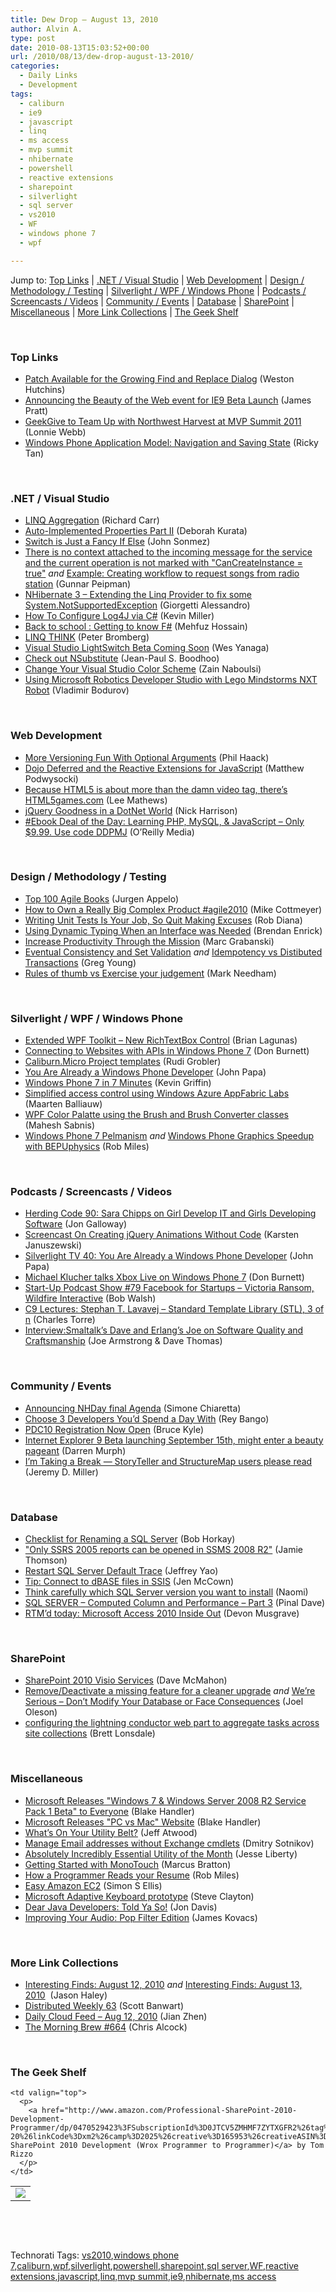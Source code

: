 ```yaml
---
title: Dew Drop – August 13, 2010
author: Alvin A.
type: post
date: 2010-08-13T15:03:52+00:00
url: /2010/08/13/dew-drop-august-13-2010/
categories:
  - Daily Links
  - Development
tags:
  - caliburn
  - ie9
  - javascript
  - linq
  - ms access
  - mvp summit
  - nhibernate
  - powershell
  - reactive extensions
  - sharepoint
  - silverlight
  - sql server
  - vs2010
  - WF
  - windows phone 7
  - wpf

---
```

Jump to: [Top Links][1] | [.NET / Visual Studio][2] | [Web Development][3] | [Design / Methodology / Testing][4] | [Silverlight / WPF / Windows Phone][5] | [Podcasts / Screencasts / Videos][6] | [Community / Events][7] | [Database][8] | [SharePoint][9] | [Miscellaneous][10] | [More Link Collections][11] | [The Geek Shelf][12] 

&#160;

### <a name="top"></a>Top Links

  * [Patch Available for the Growing Find and Replace Dialog][13] (Weston Hutchins)
  * [Announcing the Beauty of the Web event for IE9 Beta Launch][14] (James Pratt)
  * [GeekGive to Team Up with Northwest Harvest at MVP Summit 2011][15] (Lonnie Webb)
  * [Windows Phone Application Model: Navigation and Saving State][16] (Ricky Tan)

&#160;

### <a name="dotnet"></a>.NET / Visual Studio

  * [LINQ Aggregation][17] (Richard Carr)
  * [Auto-Implemented Properties Part II][18] (Deborah Kurata)
  * [Switch is Just a Fancy If Else][19] (John Sonmez)
  * [There is no context attached to the incoming message for the service and the current operation is not marked with "CanCreateInstance = true"][20] _and_&#160;[Example: Creating workflow to request songs from radio station][21] (Gunnar Peipman)
  * [NHibernate 3 &#8211; Extending the Linq Provider to fix some System.NotSupportedException][22] (Giorgetti Alessandro)
  * [How To Configure Log4J via C#][23] (Kevin Miller)
  * [Back to school : Getting to know F#][24] (Mehfuz Hossain)
  * [LINQ THINK][25] (Peter Bromberg)
  * [Visual Studio LightSwitch Beta Coming Soon][26] (Wes Yanaga)
  * [Check out NSubstitute][27] (Jean-Paul S. Boodhoo)
  * [Change Your Visual Studio Color Scheme][28] (Zain Naboulsi)
  * [Using Microsoft Robotics Developer Studio with Lego Mindstorms NXT Robot][29] (Vladimir Bodurov)

&#160;

### <a name="web"></a>Web Development

  * [More Versioning Fun With Optional Arguments][30] (Phil Haack)
  * [Dojo Deferred and the Reactive Extensions for JavaScript][31] (Matthew Podwysocki)
  * [Because HTML5 is about more than the damn video tag, there&#8217;s HTML5games.com][32] (Lee Mathews)
  * [jQuery Goodness in a DotNet World][33] (Nick Harrison)
  * [#Ebook Deal of the Day: Learning PHP, MySQL, & JavaScript &#8211; Only $9.99. Use code DDPMJ][34] (O&#8217;Reilly Media)

&#160;

### <a name="design"></a>Design / Methodology / Testing

  * [Top 100 Agile Books][35] (Jurgen Appelo)
  * [How to Own a Really Big Complex Product #agile2010][36] (Mike Cottmeyer)
  * [Writing Unit Tests Is Your Job, So Quit Making Excuses][37] (Rob Diana)
  * [Using Dynamic Typing When an Interface was Needed][38] (Brendan Enrick)
  * [Increase Productivity Through the Mission][39] (Marc Grabanski)
  * [Eventual Consistency and Set Validation][40] _and_&#160;[Idempotency vs Distibuted Transactions][41] (Greg Young)
  * [Rules of thumb vs Exercise your judgement][42] (Mark Needham)

&#160;

### <a name="silverlight"></a>Silverlight / WPF / Windows Phone

  * [Extended WPF Toolkit – New RichTextBox Control][43] (Brian Lagunas)
  * [Connecting to Websites with APIs in Windows Phone 7][44] (Don Burnett)
  * [Caliburn.Micro Project templates][45] (Rudi Grobler)
  * [You Are Already a Windows Phone Developer][46] (John Papa)
  * [Windows Phone 7 in 7 Minutes][47] (Kevin Griffin)
  * [Simplified access control using Windows Azure AppFabric Labs][48] (Maarten Balliauw)
  * [WPF Color Palatte using the Brush and Brush Converter classes][49] (Mahesh Sabnis)
  * [Windows Phone 7 Pelmanism][50] _and_&#160;[Windows Phone Graphics Speedup with BEPUphysics][51] (Rob Miles)

&#160;

### <a name="podcasts"></a>Podcasts / Screencasts / Videos

  * [Herding Code 90: Sara Chipps on Girl Develop IT and Girls Developing Software][52] (Jon Galloway)
  * [Screencast On Creating jQuery Animations Without Code][53] (Karsten Januszewski)
  * [Silverlight TV 40: You Are Already a Windows Phone Developer][54] (John Papa)
  * [Michael Klucher talks Xbox Live on Windows Phone 7][55] (Don Burnett)
  * [Start-Up Podcast Show #79 Facebook for Startups – Victoria Ransom, Wildfire Interactive][56] (Bob Walsh)
  * [C9 Lectures: Stephan T. Lavavej &#8211; Standard Template Library (STL), 3 of n][57] (Charles Torre)
  * [Interview:Smaltalk&#8217;s Dave and Erlang&#8217;s Joe on Software Quality and Craftsmanship][58] (Joe Armstrong & Dave Thomas)

&#160;

### <a name="events"></a>Community / Events

  * [Announcing NHDay final Agenda][59] (Simone Chiaretta)
  * [Choose 3 Developers You’d Spend a Day With][60] (Rey Bango)
  * [PDC10 Registration Now Open][61] (Bruce Kyle)
  * [Internet Explorer 9 Beta launching September 15th, might enter a beauty pageant][62] (Darren Murph)
  * [I&#8217;m Taking a Break &#8212; StoryTeller and StructureMap users please read][63] (Jeremy D. Miller)

&#160;

### <a name="db"></a>Database

  * [Checklist for Renaming a SQL Server][64] (Bob Horkay)
  * ["Only SSRS 2005 reports can be opened in SSMS 2008 R2"][65] (Jamie Thomson)
  * [Restart SQL Server Default Trace][66] (Jeffrey Yao)
  * [Tip: Connect to dBASE files in SSIS][67] (Jen McCown)
  * [Think carefully which SQL Server version you want to install][68] (Naomi)
  * [SQL SERVER – Computed Column and Performance – Part 3][69] (Pinal Dave)
  * [RTM’d today: Microsoft Access 2010 Inside Out][70] (Devon Musgrave)

&#160;

### <a name="sp"></a>SharePoint

  * [SharePoint 2010 Visio Services][71] (Dave McMahon)
  * [Remove/Deactivate a missing feature for a cleaner upgrade][72] _and_&#160;[We’re Serious &#8211; Don’t Modify Your Database or Face Consequences][73] (Joel Oleson)
  * [configuring the lightning conductor web part to aggregate tasks across site collections][74] (Brett Lonsdale)

&#160;

### <a name="misc"></a>Miscellaneous

  * [Microsoft Releases "Windows 7 & Windows Server 2008 R2 Service Pack 1 Beta" to Everyone][75] (Blake Handler)
  * [Microsoft Releases "PC vs Mac" Website][76] (Blake Handler)
  * [What&#8217;s On Your Utility Belt?][77] (Jeff Atwood)
  * [Manage Email addresses without Exchange cmdlets][78] (Dmitry Sotnikov)
  * [Absolutely Incredibly Essential Utility of the Month][79] (Jesse Liberty)
  * [Getting Started with MonoTouch][80] (Marcus Bratton)
  * [How a Programmer Reads your Resume][81] (Rob Miles)
  * [Easy Amazon EC2][82] (Simon S Ellis)
  * [Microsoft Adaptive Keyboard prototype][83] (Steve Clayton)
  * [Dear Java Developers: Told Ya So!][84] (Jon Davis)
  * [Improving Your Audio: Pop Filter Edition][85] (James Kovacs)

&#160;

### <a name="links"></a>More Link Collections

  * [Interesting Finds: August 12, 2010][86] _and_&#160;[Interesting Finds: August 13, 2010][87]&#160; (Jason Haley)
  * [Distributed Weekly 63][88] (Scott Banwart)
  * [Daily Cloud Feed &#8211; Aug 12, 2010][89] (Jian Zhen)
  * <a href="http://feedproxy.google.com/~r/ReflectivePerspective/~3/-bWB1yhgWVM/" target="_blank">The Morning Brew #664</a> (Chris Alcock)

&#160;

### <a name="shelf"></a>The Geek Shelf

<table border="0" cellspacing="0" cellpadding="0">
  <tr>
    <td>
      <img data-recalc-dims="1" decoding="async" src="https://i0.wp.com/ecx.images-amazon.com/images/I/51yNm0-0X1L._SL160_.jpg?w=660" />
    </td>
    
    <td valign="top">
      <p>
        <a href="http://www.amazon.com/Professional-SharePoint-2010-Development-Programmer/dp/0470529423%3FSubscriptionId%3D0JTCV5ZMHMF7ZYTXGFR2%26tag%3Dbrdicr-20%26linkCode%3Dxm2%26camp%3D2025%26creative%3D165953%26creativeASIN%3D0470529423">Professional SharePoint 2010 Development (Wrox Programmer to Programmer)</a> by Tom Rizzo
      </p>
    </td>
  </tr>
</table>



&#160;

<div style="padding-bottom: 0px; margin: 0px; padding-left: 0px; padding-right: 0px; display: inline; float: none; padding-top: 0px" id="scid:C16BAC14-9A3D-4c50-9394-FBFEF7A93539:97900777-c171-4a67-9856-c9e1798b1116" class="wlWriterEditableSmartContent">
  <!--dotnetkickit-->
</div>



&#160;

<div style="padding-bottom: 0px; margin: 0px; padding-left: 0px; padding-right: 0px; display: inline; float: none; padding-top: 0px" id="scid:0767317B-992E-4b12-91E0-4F059A8CECA8:afcafd58-fe4c-4413-afc3-06a6a97fd555" class="wlWriterEditableSmartContent">
  Technorati Tags: <a href="http://technorati.com/tags/vs2010" rel="tag">vs2010</a>,<a href="http://technorati.com/tags/windows+phone+7" rel="tag">windows phone 7</a>,<a href="http://technorati.com/tags/caliburn" rel="tag">caliburn</a>,<a href="http://technorati.com/tags/wpf" rel="tag">wpf</a>,<a href="http://technorati.com/tags/silverlight" rel="tag">silverlight</a>,<a href="http://technorati.com/tags/powershell" rel="tag">powershell</a>,<a href="http://technorati.com/tags/sharepoint" rel="tag">sharepoint</a>,<a href="http://technorati.com/tags/sql+server" rel="tag">sql server</a>,<a href="http://technorati.com/tags/WF" rel="tag">WF</a>,<a href="http://technorati.com/tags/reactive+extensions" rel="tag">reactive extensions</a>,<a href="http://technorati.com/tags/javascript" rel="tag">javascript</a>,<a href="http://technorati.com/tags/linq" rel="tag">linq</a>,<a href="http://technorati.com/tags/mvp+summit" rel="tag">mvp summit</a>,<a href="http://technorati.com/tags/ie9" rel="tag">ie9</a>,<a href="http://technorati.com/tags/nhibernate" rel="tag">nhibernate</a>,<a href="http://technorati.com/tags/ms+access" rel="tag">ms access</a>
</div>

 [1]: https://morningdew-bpc6g3a0fgaxdxcu.eastus2-01.azurewebsites.net/#top
 [2]: https://morningdew-bpc6g3a0fgaxdxcu.eastus2-01.azurewebsites.net/#dotnet
 [3]: https://morningdew-bpc6g3a0fgaxdxcu.eastus2-01.azurewebsites.net/#web
 [4]: https://morningdew-bpc6g3a0fgaxdxcu.eastus2-01.azurewebsites.net/#design
 [5]: https://morningdew-bpc6g3a0fgaxdxcu.eastus2-01.azurewebsites.net/#silverlight
 [6]: https://morningdew-bpc6g3a0fgaxdxcu.eastus2-01.azurewebsites.net/#podcasts
 [7]: https://morningdew-bpc6g3a0fgaxdxcu.eastus2-01.azurewebsites.net/#events
 [8]: https://morningdew-bpc6g3a0fgaxdxcu.eastus2-01.azurewebsites.net/#db
 [9]: https://morningdew-bpc6g3a0fgaxdxcu.eastus2-01.azurewebsites.net/#sp
 [10]: https://morningdew-bpc6g3a0fgaxdxcu.eastus2-01.azurewebsites.net/#misc
 [11]: https://morningdew-bpc6g3a0fgaxdxcu.eastus2-01.azurewebsites.net/#links
 [12]: https://morningdew-bpc6g3a0fgaxdxcu.eastus2-01.azurewebsites.net/#shelf
 [13]: http://blogs.msdn.com/b/visualstudio/archive/2010/08/12/patch-available-for-the-growing-find-and-replace-dialog.aspx
 [14]: http://windowsteamblog.com/ie/b/ie/archive/2010/08/12/announcing-the-beauty-of-the-web-event-for-ie9-beta-launch.aspx
 [15]: http://blogs.msdn.com/b/mvpawardprogram/archive/2010/08/12/geekgive-to-team-up-with-northwest-harvest-at-mvp-summit-2011.aspx
 [16]: http://blogs.msdn.com/b/rickyt/archive/2010/08/12/windows-phone-application-model-navigation-and-saving-state.aspx
 [17]: http://feedproxy.google.com/~r/BlackwaspLatestAdditions/~3/eW4mJFQiW0Y/LinqAggregation.aspx
 [18]: http://msmvps.com/blogs/deborahk/archive/2010/08/12/auto-implemented-properties-part-ii.aspx
 [19]: http://simpleprogrammer.com/2010/08/12/switch-is-just-a-fancy-if-else/
 [20]: http://feedproxy.google.com/~r/gunnarpeipman/~3/ozV6tRSrVRE/there-is-no-context-attached-to-the-incoming-message-for-the-service-and-the-current-operation-is-not-marked-with-quot-cancreateinstance-true-quot.aspx
 [21]: http://feedproxy.google.com/~r/gunnarpeipman/~3/NSw31WSXFag/example-creating-workflow-to-request-songs-from-radio-station.aspx
 [22]: http://feedproxy.google.com/~r/PrimordialCode/~3/SDRtglNsxwQ/nhibernate-3-extending-linq-provider-fix-notsupportedexception
 [23]: http://feedproxy.google.com/~r/KevinMiller/~3/FCTXLgN5Dv0/how-to-configure-log4j-via-c.aspx
 [24]: http://feedproxy.google.com/~r/burncsharp/~3/SxmoVpXJN_0/back-to-school-getting-to-know-f.aspx
 [25]: http://feedproxy.google.com/~r/blogspot/lGrQ/~3/fFH-lkLfE9A/linq-think.html
 [26]: http://blogs.msdn.com/b/usisvde/archive/2010/08/12/visual-studio-lightswitch-beta-coming-soon.aspx
 [27]: http://feedproxy.google.com/~r/JPBoodhoo/~3/wzeJhJ4f9jU/check-out-nsubstitute
 [28]: http://feedproxy.google.com/~r/zainnab/~3/Q9M_08sBt0w/change-your-visual-studio-color-scheme-vstipenv0034.aspx
 [29]: http://www.simple-talk.com/dotnet/.net-framework/using-microsoft-robotics-developer-studio-with-lego-mindstorms-nxt-robot/
 [30]: http://feeds.haacked.com/~r/haacked/~3/YfSicjK3ovA/more-optional-versioning-fun.aspx
 [31]: http://codebetter.com/blogs/matthew.podwysocki/archive/2010/08/12/dojo-deferred-and-the-reactive-extensions-for-javascript.aspx
 [32]: http://www.pheedcontent.com/click.phdo?i=c9d831079f1e360d77d272a5fccdc8e1
 [33]: http://www.simple-talk.com/dotnet/asp.net/jquery-goodness-in-a-dotnet-world/
 [34]: http://feeds.oreilly.com/~r/oreilly/news/~3/E_KB5YWfWaw/
 [35]: http://feedproxy.google.com/~r/noop/~3/g-dotiL_8G4/top-100-agile-books.html
 [36]: http://feedproxy.google.com/~r/LeadingAgile/~3/7aWhUKSKTSk/how-to-own-really-big-complex-product.html
 [37]: http://feedproxy.google.com/~r/RegularGeek/~3/ezrL88CLEbk/
 [38]: http://feedproxy.google.com/~r/BrendanEnrick/~3/Z7HzMsSHQo8/post.aspx
 [39]: http://feedproxy.google.com/~r/allTrades/~3/Ok5GBCAc9Rc/increase-productivity-mission
 [40]: http://codebetter.com/blogs/gregyoung/archive/2010/08/12/eventual-consistency-and-set-validation.aspx
 [41]: http://codebetter.com/blogs/gregyoung/archive/2010/08/12/idempotency-vs-distibuted-transactions.aspx
 [42]: http://feedproxy.google.com/~r/MarkNeedham/~3/uEN2bZdahr0/
 [43]: http://elegantcode.com/2010/08/12/extended-wpf-toolkit-new-richtextbox-control/
 [44]: http://feedproxy.google.com/~r/d4dotnet/~3/YjeKMNl1y6U/post.aspx
 [45]: http://www.rudigrobler.net/Blog/caliburn.micro-project-templates
 [46]: http://feedproxy.google.com/~r/JohnPapa/~3/IN8XXRpnW6s/
 [47]: http://feedproxy.google.com/~r/KevinGriffin/~3/FUPIaarAfA4/
 [48]: http://blog.maartenballiauw.be/post.aspx?id=e99cf49d-73cd-41f0-98b2-3a32ed5b4325
 [49]: http://feedproxy.google.com/~r/netCurryRecentArticles/~3/hwAetW46kpI/ShowArticle.aspx
 [50]: http://www.robmiles.com/journal/2010/8/12/windows-phone-7-pelmanism.html
 [51]: http://www.robmiles.com/journal/2010/8/13/windows-phone-graphics-speedup-with-bepuphysics.html
 [52]: http://feedproxy.google.com/~r/HerdingCode/~3/wS_QyBy-IDE/
 [53]: http://rhizohm.net/irhetoric/post/2010/08/12/Screencast-On-Creating-jQuery-Animations-Without-Code.aspx
 [54]: http://channel9.msdn.com/shows/SilverlightTV/Silverlight-TV-40-You-Are-Already-a-Windows-Phone-Developer/
 [55]: http://feedproxy.google.com/~r/d4dotnet/~3/IzuCtZkG5r4/post.aspx
 [56]: http://startuppodcast.wordpress.com/2010/08/12/show-79-facebook-for-startups-victoria-ransom-wildfire-interactive/
 [57]: http://channel9.msdn.com/shows/Going+Deep/C9-Lectures-Stephan-T-Lavavej-Standard-Template-Library-STL-3-of-n/
 [58]: http://www.infoq.com/interviews/thomas-armstrong-software-craftsmanship
 [59]: http://feedproxy.google.com/~r/Codeclimber/~3/XURSKiySdDI/Announcing-NHDay-final-Agenda.aspx
 [60]: http://feedproxy.google.com/~r/reybango/zSyW/~3/r4zr6fQFBAE/
 [61]: http://blogs.msdn.com/b/usisvde/archive/2010/08/12/pdc10-registration-now-open.aspx
 [62]: http://www.engadget.com/2010/08/12/internet-explorer-9-beta-launching-september-15th-might-enter-a/
 [63]: http://codebetter.com/blogs/jeremy.miller/archive/2010/08/12/i-m-taking-a-break-storyteller-and-structuremap-users-please-read.aspx
 [64]: http://feedproxy.google.com/~r/sqlserverpedia/~3/5b4ok0MnWBQ/
 [65]: http://feedproxy.google.com/~r/jamiet/~3/c0u7t-3KkEw/did-you-know-reports-built-in-sql-server-2008-can-t-be-used-in-sql-server-2008.aspx
 [66]: http://www.sqlservercentral.com/blogs/jeffrey_yao/archive/2010/08/13/restart-sql-server-default-trace.aspx
 [67]: http://feedproxy.google.com/~r/sqlserverpedia/~3/0TBoocJgPwg/
 [68]: http://blogs.lessthandot.com/index.php/DataMgmt/DataDesign/think-carefully-which-sql-server-you-wan
 [69]: http://blog.sqlauthority.com/2010/08/13/sql-server-computed-column-and-performance-part-3/
 [70]: http://blogs.msdn.com/b/microsoft_press/archive/2010/08/12/rtm-d-today-microsoft-access-2010-inside-out.aspx
 [71]: http://www.simple-talk.com/dotnet/.net-framework/sharepoint-2010-visio-services/
 [72]: http://feedproxy.google.com/~r/JoelsSharepointLand/~3/SwjFGp_9-7E/ViewPost.aspx
 [73]: http://feedproxy.google.com/~r/JoelsSharepointLand/~3/hgyHJ4BQ1G8/ViewPost.aspx
 [74]: http://lightningtools.com/blog/archive/2010/08/12/configuring-the-lightning-conductor-web-part-to-aggregate-tasks-across.aspx
 [75]: http://bhandler.spaces.live.com/Blog/cns!70F64BC910C9F7F3!8951.entry
 [76]: http://bhandler.spaces.live.com/Blog/cns!70F64BC910C9F7F3!8952.entry
 [77]: http://www.codinghorror.com/blog/2010/08/whats-on-your-utility-belt.html
 [78]: http://dmitrysotnikov.wordpress.com/2010/08/13/manage-email-addresses-without-exchange-cmdlets/
 [79]: http://feedproxy.google.com/~r/JesseLiberty-SilverlightGeek/~3/ra2rreEyxiU/
 [80]: http://feedproxy.google.com/~r/LosTechies/~3/EaPJy6MM67o/getting-started-with-monotouch.aspx
 [81]: http://www.robmiles.com/journal/2010/8/12/how-a-programmer-reads-your-resume.html
 [82]: http://www.codeproject.com/KB/aspnet/AmazonEC2.aspx
 [83]: http://blogs.msdn.com/b/stevecla01/archive/2010/08/12/microsoft-adaptive-keyboard-prototype.aspx
 [84]: http://feeds.dzone.com/~r/zones/dotnet/~3/TgfvBkoZg90/dear-java-developers-told-ya
 [85]: http://codebetter.com/blogs/james.kovacs/archive/2010/08/12/improving-your-audio-pop-filter-edition.aspx
 [86]: http://jasonhaley.com/blog/post.aspx?id=9fb26513-d306-4afb-947c-42021c3d3e6d
 [87]: http://jasonhaley.com/blog/post.aspx?id=179bdb3e-f4b3-477b-8352-d58360ccef89
 [88]: http://feedproxy.google.com/~r/roguetechnology/~3/7V6-OsnKkDU/
 [89]: http://feedproxy.google.com/~r/onsaas/~3/xeY116uc6dM/